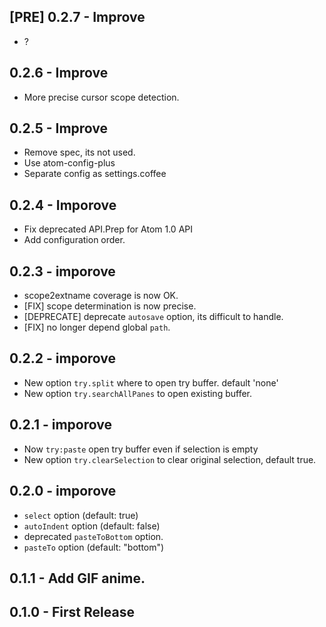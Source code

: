 ## [PRE] 0.2.7 - Improve
* ?

## 0.2.6 - Improve
* More precise cursor scope detection.

## 0.2.5 - Improve
* Remove spec, its not used.
* Use atom-config-plus
* Separate config as settings.coffee

## 0.2.4 - Imporove
* Fix deprecated API.Prep for Atom 1.0 API
* Add configuration order.

## 0.2.3 - imporove
* scope2extname coverage is now OK.
* [FIX] scope determination is now precise.
* [DEPRECATE] deprecate `autosave` option, its difficult to handle.
* [FIX] no longer depend global `path`.

## 0.2.2 - imporove
* New option `try.split` where to open try buffer. default 'none'
* New option `try.searchAllPanes` to open existing buffer.

## 0.2.1 - imporove
* Now `try:paste` open try buffer even if selection is empty
* New option `try.clearSelection` to clear original selection, default true.

## 0.2.0 - imporove
* `select` option (default: true)
* `autoIndent` option (default: false)
* deprecated `pasteToBottom` option.
* `pasteTo` option (default: "bottom")

## 0.1.1 - Add GIF anime.
## 0.1.0 - First Release

